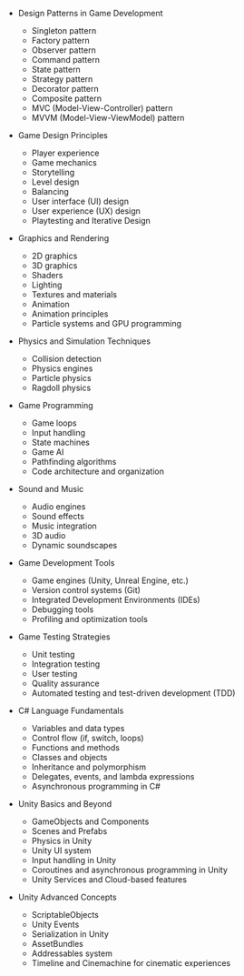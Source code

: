 - Design Patterns in Game Development
  - Singleton pattern 
  - Factory pattern
  - Observer pattern
  - Command pattern
  - State pattern
  - Strategy pattern 
  - Decorator pattern 
  - Composite pattern
  - MVC (Model-View-Controller) pattern
  - MVVM (Model-View-ViewModel) pattern 

- Game Design Principles
  - Player experience
  - Game mechanics 
  - Storytelling 
  - Level design
  - Balancing
  - User interface (UI) design
  - User experience (UX) design
  - Playtesting and Iterative Design

- Graphics and Rendering
  - 2D graphics
  - 3D graphics
  - Shaders
  - Lighting
  - Textures and materials
  - Animation 
  - Animation principles
  - Particle systems and GPU programming

- Physics and Simulation Techniques
  - Collision detection
  - Physics engines
  - Particle physics
  - Ragdoll physics

- Game Programming
  - Game loops
  - Input handling
  - State machines 
  - Game AI 
  - Pathfinding algorithms
  - Code architecture and organization

- Sound and Music
  - Audio engines 
  - Sound effects 
  - Music integration 
  - 3D audio
  - Dynamic soundscapes

- Game Development Tools
  - Game engines (Unity, Unreal Engine, etc.)
  - Version control systems (Git)
  - Integrated Development Environments (IDEs)
  - Debugging tools
  - Profiling and optimization tools

- Game Testing Strategies
  - Unit testing 
  - Integration testing 
  - User testing 
  - Quality assurance
  - Automated testing and test-driven development (TDD)

- C# Language Fundamentals
  - Variables and data types
  - Control flow (if, switch, loops)
  - Functions and methods
  - Classes and objects 
  - Inheritance and polymorphism 
  - Delegates, events, and lambda expressions
  - Asynchronous programming in C#

- Unity Basics and Beyond
  - GameObjects and Components
  - Scenes and Prefabs 
  - Physics in Unity
  - Unity UI system 
  - Input handling in Unity 
  - Coroutines and asynchronous programming in Unity
  - Unity Services and Cloud-based features

- Unity Advanced Concepts
  - ScriptableObjects 
  - Unity Events 
  - Serialization in Unity 
  - AssetBundles
  - Addressables system
  - Timeline and Cinemachine for cinematic experiences
